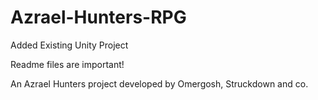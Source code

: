 # Azrael-Hunters-RPG
Added Existing Unity Project

Readme files are important!

An Azrael Hunters project developed by Omergosh, Struckdown and co.
